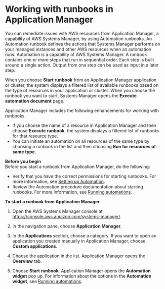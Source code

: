 # Working with runbooks in Application Manager<a name="application-manager-working-runbooks"></a>

You can remediate issues with AWS resources from Application Manager, a capability of AWS Systems Manager, by using Automation runbooks\. An Automation runbook defines the actions that Systems Manager performs on your managed instances and other AWS resources when an automation runs\. Automation is a capability of AWS Systems Manager\. A runbook contains one or more steps that run in sequential order\. Each step is built around a single action\. Output from one step can be used as input in a later step\. 

When you choose **Start runbook** from an Application Manager application or cluster, the system displays a filtered list of available runbooks based on the type of resources in your application or cluster\. When you choose the runbook you want to start, Systems Manager opens the **Execute automation document** page\. 

Application Manager includes the following enhancements for working with runbooks\.
+ If you choose the name of a resource in Application Manager and then choose **Execute runbook**, the system displays a filtered list of runbooks for that resource type\.
+ You can initiate an automation on all resources of the same type by choosing a runbook in the list and then choosing **Run for resources of same type**\. 

**Before you begin**  
Before you start a runbook from Application Manager, do the following:
+ Verify that you have the correct permissions for starting runbooks\. For more information, see [Setting up Automation](automation-setup.md)\. 
+ Review the Automation procedure documentation about starting runbooks\. For more information, see [Running automations](running-automations.md)\.

**To start a runbook from Application Manager**

1. Open the AWS Systems Manager console at [https://console\.aws\.amazon\.com/systems\-manager/](https://console.aws.amazon.com/systems-manager/)\.

1. In the navigation pane, choose **Application Manager**\.

1. In the **Applications** section, choose a category\. If you want to open an application you created manually in Application Manager, choose **Custom applications**\.

1. Choose the application in the list\. Application Manager opens the **Overview** tab\.

1. Choose **Start runbook**\. Application Manager opens the **Automation widget** pop up\. For information about the options in the **Automation widget**, see [Running automations](running-automations.md)\.